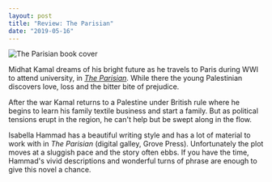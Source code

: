 ```yaml
---
layout: post
title: "Review: The Parisian"
date: "2019-05-16"
---
```


![The Parisian book cover](images/41hsIx9JM7L-132x200.jpg)

Midhat Kamal dreams of his bright future as he travels to Paris during WWI to attend university, in _[The Parisian](https://www.goodreads.com/book/show/40718380-the-parisian)_. While there the young Palestinian discovers love, loss and the bitter bite of prejudice.

After the war Kamal returns to a Palestine under British rule where he begins to learn his family textile business and start a family. But as political tensions erupt in the region, he can't help but be swept along in the flow.

Isabella Hammad has a beautiful writing style and has a lot of material to work with in _The Parisian_ (digital galley, Grove Press). Unfortunately the plot moves at a sluggish pace and the story often ebbs. If you have the time, Hammad's vivid descriptions and wonderful turns of phrase are enough to give this novel a chance.
